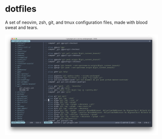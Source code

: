 # dotfiles
A set of neovim, zsh, git, and tmux configuration files, made with blood sweat and tears.

![neovim](image.png)

